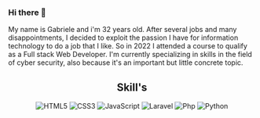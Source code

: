 ### Hi there 👋

My name is Gabriele and i'm 32 years old. After several jobs and many disappointments, I decided to exploit the passion I have for information technology to do a job that I like. So in 2022 I attended a course to qualify as a Full stack Web Developer. I'm currently specializing in skills in the field of cyber security, also because it's an important but little concrete topic.

<div align=center>
<h2> Skill's </h2>
  
![HTML5](https://img.shields.io/badge/html5-%23E34F26.svg?style=for-the-badge&logo=html5&logoColor=white)
![CSS3](https://img.shields.io/badge/css3-%231572B6.svg?style=for-the-badge&logo=css3&logoColor=white)
![JavaScript](https://img.shields.io/badge/javascript-%23323330.svg?style=for-the-badge&logo=javascript&logoColor=%23F7DF1E)
![Laravel](https://img.shields.io/badge/laravel-black?style=for-the-badge&logo=laravel&logoColor=%23)
![Php](https://img.shields.io/badge/php-black?style=for-the-badge&logo=php&logoColor=%23=appveyor)
![Python](https://img.shields.io/badge/python-3670A0?style=for-the-badge&logo=python&logoColor=ffdd54)
  
</div>
<!--
**Gabryb92/Gabryb92** is a ✨ _special_ ✨ repository because its `README.md` (this file) appears on your GitHub profile.

Here are some ideas to get you started:

- 🔭 I’m currently working on ...
- 🌱 I’m currently learning ...
- 👯 I’m looking to collaborate on ...
- 🤔 I’m looking for help with ...
- 💬 Ask me about ...
- 📫 How to reach me: ...
- 😄 Pronouns: ...
- ⚡ Fun fact: ...
-->
